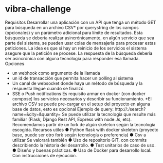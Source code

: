 # vibra-challenge

Requisitos
Desarrollar una aplicación con un API que tenga un método GET para búsqueda en un archivo
CSV* por querystring de los campos (opcionales) y un parámetro adicional para límite de
resultados.
Esta búsqueda se debería realizar asincrónicamente, en algún servicio que sea parte del
sistema, se pueden usar colas de mensajería para procesar estas peticiones. La idea es que si
hay un reinicio de los servicios el sistema asegure que la petición se procese.
La respuesta de la búsqueda debería ser asincrónica con alguna tecnología para responder esa
llamada. Opciones
- un webhook como argumento de la llamada
- un id de transacción que permita hacer un polling al sistema
- Un canal de websocket donde haya un método de búsqueda y la respuesta llegue
cuando se finalizó.
- SSE o Push notifications
Es requisito armar en docker (con docker compose) los servicios necesarios y describir su
funcionamiento.
*El archivo CSV se puede pre-cargar en el setup del proyecto en alguna base de datos, esto es
opcional
Ejemplo de query:
http://<host>:<port>/search?name=<string>&city=<string>&quantity=<int>
Se puede utilizar la tecnología que resulte más familiar (Flask, Django Rest API, Express with
node Js, etc).
Recomendamos partir de un fork de algún skeleton según la tecnología escogida.
Recursos utiles
● Python flask with docker skeleton (proyecto base, puede ser otro fork según tecnología
o preferencia)
● Csv a utilizar
Se valorará también
● Uso de repositorio GIT, con commits describiendo la historia del desarrollo.
● Test unitarios de caso de uso.
● Diseño y buenas prácticas.
● Uso de Docker para desarrollo local. Con instrucciones de ejecución.
